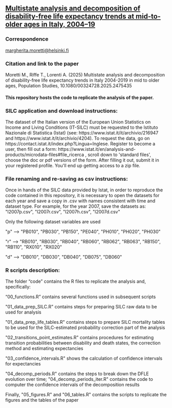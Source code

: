 <h2><b> <a href="https://www.demogr.mpg.de/en/publications_databases_6118/publications_1904/mpidr_working_papers/multistate_analysis_and_decomposition_of_disability_free_life_expectancy_trends_in_italy_2004_2019_7857/">Multistate analysis and decomposition of disability-free life expectancy trends at mid-to-older ages in Italy, 2004–19</a> </b></h2>


<h3>Correspondence</h3>
<p><a href="mailto:margherita.moretti@helsinki.fi">margherita.moretti@helsinki.fi</a></p>


<h3>Citation and link to the paper</h3>

Moretti M., Riffe T., Lorenti A. (2025) Multistate analysis and decomposition of disability-free life expectancy trends in Italy 2004-2019 in mid to older ages, Population Studies, 10.1080/00324728.2025.2475435



<h4>This repository hosts the code to replicate the analysis of the paper.</h4>

<h3>SILC application and download instructions:</h3>
The dataset of the Italian version of the European Union Statistics on Income and Living Conditions (IT-SILC) must be requested to the Istituto Nazionale di Statistica (Istat) (see: https://www.istat.it/it/archivio/216947 and https://www.istat.it/it/archivio/4204). To request the data, go on https://contact.istat.it/index.php?Lingua=Inglese. Register to become a user, then fill out a form: https://www.istat.it/en/analysis-and-products/microdata-files#file_ricerca , scroll down to 'standard files', choose the doc or pdf versions of the form. After filling it out, submit it in your registered profile. You'll end up getting access to a zip file.


<h3>File renaming and re-saving as csv instructions:</h3>
Once in hands of the SILC data provided by Istat, in order to reproduce the code contained in this repository, it is necessary to open the datasets for each year and save a copy in .csv with names consistent with time and dataset type. For example, for the year 2007, save the datasets as: "l2007p.csv", "l2007r.csv", "l2007h.csv", "l2007d.csv"

Only the following dataset variables are used 

"p" --> "PB010", "PB030", "PB150", "PE040", "PH010", "PH020", "PH030"

"r" --> "RB010", "RB030", "RB040", "RB060", "RB062", "RB063", "RB150", "RB110", "RX010", "RX020"

"d" --> "DB010", "DB030", "DB040", "DB075", "DB060"





<h3>R scripts description:</h3>
The folder “code” contains the R files to replicate the analysis and, specifically:


“00_functions.R” contains several functions used in subsequent scripts

"01_data_prep_SILC.R" contains steps for preparing SILC raw data to be used for analysis

"01_data_prep_life_tables.R" contains steps to prepare SILC mortality tables to be used for the SILC-estimated probability correction part of the analysis

"02_transitions_point_estimates.R" contains procedures for estimating transition probabilities between disability and death states, the correction method and estimating expectancies

"03_confidence_intervals.R" shows the calculation of confidence intervals for expectancies

"04_decomp_periods.R" contains the steps to break down the DFLE evolution over time; "04_decomp_periods_iter.R" contains the code to computer the confidence intervals of the decomposition results

Finally, "05_figures.R" and "06_tables.R" contains the scripts to replicate the figures and the tables of the paper








